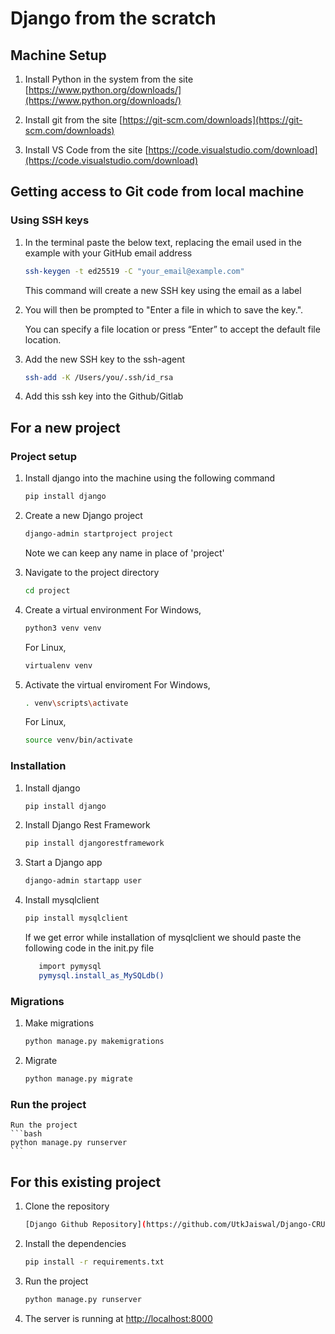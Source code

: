 # Django from the scratch

## Machine Setup

1.  Install Python in the system from the site [https://www.python.org/downloads/](https://www.python.org/downloads/)

2.  Install git from the site [https://git-scm.com/downloads](https://git-scm.com/downloads)

3.  Install VS Code from the site [https://code.visualstudio.com/download](https://code.visualstudio.com/download)



## Getting access to Git code from local machine

### Using SSH keys

1.  In the terminal paste the below text, replacing the email used in the example with your GitHub email address
    ```bash
    ssh-keygen -t ed25519 -C "your_email@example.com"
    ```
    This command will create a new SSH key using the email as a label

2.  You will then be prompted to "Enter a file in which to save the key.".

    You can specify a file location or press “Enter” to accept the default file location.

3.  Add the new SSH key to the ssh-agent
    ```bash
    ssh-add -K /Users/you/.ssh/id_rsa
    ```

4.  Add this ssh key into the Github/Gitlab


## For a new project

### Project setup


1.  Install django into the machine using the following command
    ```bash
    pip install django
    ```

2.  Create a new Django project
    ```bash
    django-admin startproject project
    ```
    Note we can keep any name in place of 'project'

    

3.  Navigate to the project directory
    ```bash
    cd project
    ```

4.  Create a virtual environment
    For Windows,
    ```bash
    python3 venv venv
    ```

    For Linux,
    ```bash
    virtualenv venv
    ```

5.  Activate the virtual enviroment
    For Windows,
    ```bash
    . venv\scripts\activate
    ```

    For Linux,
    ```bash
    source venv/bin/activate
    ```

### Installation

1.  Install django

    ```bash
    pip install django
    ```

2.  Install Django Rest Framework
    ```bash
    pip install djangorestframework
    ```

3.  Start a Django app
    ```bash
    django-admin startapp user
    ```

4.  Install mysqlclient
    ```bash
    pip install mysqlclient
    ```
    If we get error while installation of mysqlclient we should paste the following code in the init.py file

    ```bash
       import pymysql
       pymysql.install_as_MySQLdb()
    ```


### Migrations

1.  Make migrations
    ```bash
    python manage.py makemigrations
    ```

2.  Migrate
    ```bash
    python manage.py migrate
    ```

### Run the project
    Run the project
    ```bash
    python manage.py runserver
    ```

## For this existing project

1.  Clone the repository
    ```bash
    [Django Github Repository](https://github.com/UtkJaiswal/Django-CRUD-Form)
    ```

2.  Install the dependencies
    ```bash
    pip install -r requirements.txt
    ```

3.  Run the project
    ```bash
    python manage.py runserver
    ```

4.  The server is running at [http://localhost:8000](http://localhost:8000)

